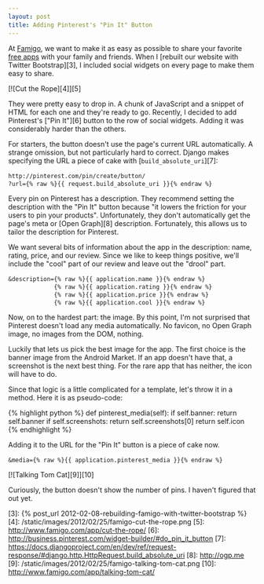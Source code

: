```yaml
---
layout: post
title: Adding Pinterest's "Pin It" Button
---
```


At [Famigo][1], we want to make it as easy as possible to share
your favorite [free apps][2] with your family and friends. When I
[rebuilt our website with Twitter Bootstrap][3], I included social
widgets on every page to make them easy to share.

[![Cut the Rope][4]][5]

They were pretty easy to drop in. A chunk of JavaScript and a snippet
of HTML for each one and they're ready to go. Recently, I decided
to add Pinterest's ["Pin It"][6] button to the row of social widgets.
Adding it was considerably harder than the others.

For starters, the button doesn't use the page's current URL
automatically. A strange omission, but not particularly hard to
correct. Django makes specifying the URL a piece of cake with
[`build_absolute_uri`][7]:

    http://pinterest.com/pin/create/button/
    ?url={% raw %}{{ request.build_absolute_uri }}{% endraw %}

Every pin on Pinterest has a description. They recommend setting
the description with the "Pin It" button because "it lowers the
friction for your users to pin your products". Unfortunately, they
don't automatically get the page's meta or [Open Graph][8] description.
Fortunately, this allows us to tailor the description for Pinterest.

We want several bits of information about the app in the description:
name, rating, price, and our review. Since we like to keep things
positive, we'll include the "cool" part of our review and leave out
the "drool" part.

    &description={% raw %}{{ application.name }}{% endraw %}
                 {% raw %}{{ application.rating }}{% endraw %}
                 {% raw %}{{ application.price }}{% endraw %}
                 {% raw %}{{ application.cool }}{% endraw %}

Now, on to the hardest part: the image. By this point, I'm not
surprised that Pinterest doesn't load any media automatically. No
favicon, no Open Graph image, no images from the DOM, nothing.

Luckily that lets us pick the best image for the app. The first
choice is the banner image from the Android Market. If an app doesn't
have that, a screenshot is the next best thing. For the rare app
that has neither, the icon will have to do.

Since that logic is a little complicated for a template, let's throw
it in a method. Here it is as pseudo-code:

{% highlight python %}
def pinterest_media(self):
    if self.banner:
        return self.banner
    if self.screenshots:
        return self.screenshots[0]
    return self.icon
{% endhighlight %}

Adding it to the URL for the "Pin It" button is a piece of cake
now.

    &media={% raw %}{{ application.pinterest_media }}{% endraw %}

[![Talking Tom Cat][9]][10]

Curiously, the button doesn't show the number of pins. I haven't
figured that out yet.

[1]: http://www.famigo.com
[2]: http://www.famigo.com/free-apps/
[3]: {% post_url 2012-02-08-rebuilding-famigo-with-twitter-bootstrap %}
[4]: /static/images/2012/02/25/famigo-cut-the-rope.png
[5]: http://www.famigo.com/app/cut-the-rope/
[6]: http://business.pinterest.com/widget-builder/#do_pin_it_button
[7]: https://docs.djangoproject.com/en/dev/ref/request-response/#django.http.HttpRequest.build_absolute_uri
[8]: http://ogp.me
[9]: /static/images/2012/02/25/famigo-talking-tom-cat.png
[10]: http://www.famigo.com/app/talking-tom-cat/

